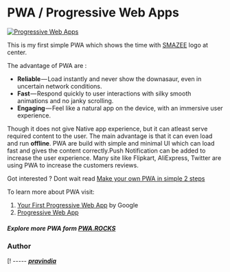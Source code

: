 # PWA / Progressive Web Apps

[![Progressive Web Apps](https://cdn-images-1.medium.com/max/1200/1*McQO9wi5_JBHC4i5D4D3Iw.jpeg "Progressive Web Apps")](https://cdn-images-1.medium.com/max/1200/1*McQO9wi5_JBHC4i5D4D3Iw.jpeg "Progressive Web Apps")

This is my first simple PWA which shows the time with [SMAZEE](http://smazee.com "SMAZEE") logo at center.

The advantage of PWA are :
- **Reliable** — Load instantly and never show the downasaur, even in uncertain network conditions.
- **Fast** — Respond quickly to user interactions with silky smooth animations and no janky scrolling.
- **Engaging** — Feel like a natural app on the device, with an immersive user experience.

Though it does not give Native app experience, but it can atleast serve required content to the user. The main advantage is that it can even load and run **offline**. PWA are build with simple and minimal UI which can load fast and gives the content correctly.Push Notification can be added to increase the user experience. Many site like Flipkart, AliExpress, Twitter are using PWA to increase the customers reviews.

Got interested ? Dont wait read [Make your own PWA in simple 2 steps](https://medium.com/smazeestudio/pwa-progressive-web-apps-f14d587d152d "Make your own PWA in simple 2 steps")

To learn more about PWA visit:
1.  [Your First Progressive Web App](https://codelabs.developers.google.com/codelabs/your-first-pwapp/#0 "Your First Progressive Web App") by Google
1. [Progressive Web App](https://developers.google.com/web/fundamentals/codelabs/your-first-pwapp/ "Progressive Web App")

##### Explore more PWA form [PWA.ROCKS](https://pwa.rocks/ "PWA.ROCKS")

### Author
[!
----- ***[pravindia](http://pravinkumargovindaraju.me "pravindia")***
